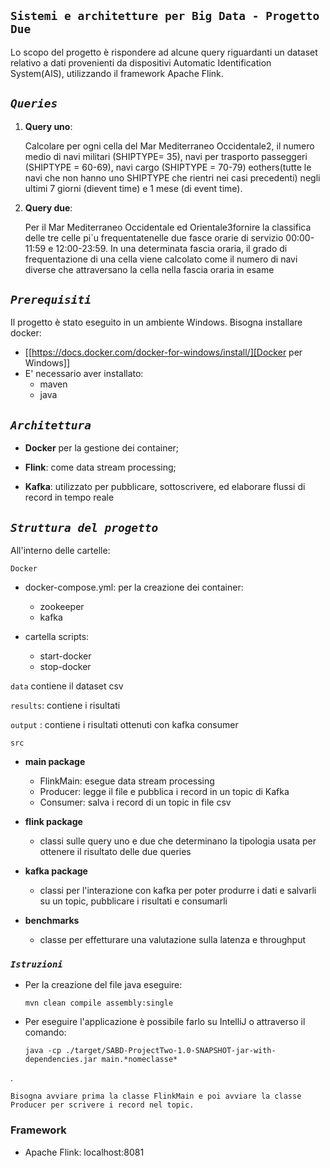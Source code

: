 `Sistemi e architetture per Big Data - Progetto Due`
-
Lo scopo del progetto è rispondere ad alcune query riguardanti un dataset relativo a dati provenienti da dispositivi
Automatic Identification System(AIS), utilizzando il framework Apache Flink.

*`Queries`*
-

1. **Query uno**:

   Calcolare per ogni cella del Mar Mediterraneo Occidentale2, il numero medio di navi militari (SHIPTYPE= 35), navi per
   trasporto passeggeri (SHIPTYPE = 60-69), navi cargo (SHIPTYPE = 70-79) eothers(tutte le navi che non hanno uno
   SHIPTYPE che rientri nei casi precedenti) negli ultimi 7 giorni (dievent time) e 1 mese (di event time).


2. **Query due**:

   Per il Mar Mediterraneo Occidentale ed Orientale3fornire la classifica delle tre celle pi`u frequentatenelle due
   fasce orarie di servizio 00:00-11:59 e 12:00-23:59. In una determinata fascia oraria, il grado di frequentazione di
   una cella viene calcolato come il numero di navi diverse che attraversano la cella nella fascia oraria in esame

*`Prerequisiti`*
-
Il progetto è stato eseguito in un ambiente Windows. Bisogna installare docker:

- [[https://docs.docker.com/docker-for-windows/install/][Docker per Windows]]
- E' necessario aver installato:
    - maven
    - java

*`Architettura`*
-
  - **Docker** per la gestione dei container;
    
  - **Flink**: come data stream processing;
    
  - **Kafka**: utilizzato per pubblicare, sottoscrivere, ed elaborare flussi di record in tempo reale

*`Struttura del progetto`*
-

All'interno delle cartelle:

`Docker`

- docker-compose.yml: per la creazione dei container:

    - zookeeper
    - kafka

- cartella scripts:

    - start-docker
    - stop-docker

`data`
contiene il dataset csv

`results`: contiene i risultati

`output` : contiene i risultati ottenuti con kafka consumer

`src`

- **main package**

    - FlinkMain: esegue data stream processing
    - Producer: legge il file e pubblica i record in un topic di Kafka
    - Consumer: salva i record di un topic in file csv

- **flink package**

    - classi sulle query uno e due che determinano la tipologia usata per ottenere il risultato delle due queries


- **kafka package**

    - classi per l'interazione con kafka per poter produrre i dati e salvarli su un topic, pubblicare i risultati e
      consumarli

- **benchmarks**

    - classe per effetturare una valutazione sulla latenza e throughput

### *`Istruzioni`*

- Per la creazione del file java eseguire:

      mvn clean compile assembly:single

- Per eseguire l'applicazione è possibile farlo su IntelliJ o attraverso il comando:
      
      java -cp ./target/SABD-ProjectTwo-1.0-SNAPSHOT-jar-with-dependencies.jar main.*nomeclasse*

.

    Bisogna avviare prima la classe FlinkMain e poi avviare la classe Producer per scrivere i record nel topic.

### **Framework**

- Apache Flink: localhost:8081

